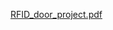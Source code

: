 [RFID_door_project.pdf](https://github.com/MicuPaul/Arduino_RFID_door/files/14620224/RFID_door_project.pdf)
